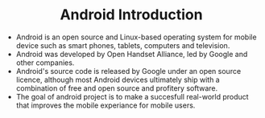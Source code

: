 <h1 align="center">Android Introduction</h1>
<ul>
<li>Android is an open source and Linux-based operating system for mobile device such as smart phones, tablets, computers and television.</li>
<li>Android was developed by Open Handset Alliance, led by Google and other companies.</li>
<li>Android's source code is released by Google under an open source licence, although most Android devices ultimately ship with a combination of free and open source and profitery software.</li>
<li>The goal of android project is to make a succesfull real-world product that improves the mobile experiance for mobile users.</li>
</ul>
